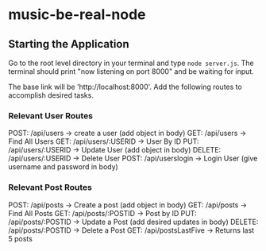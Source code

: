 # music-be-real-node



## Starting the Application
Go to the root level directory in your terminal and type `node server.js`. 
The terminal should print "now listening on port 8000" and be waiting for input.

The base link will be 'http://localhost:8000'. Add the following routes to accomplish desired tasks.


### Relevant User Routes
POST: /api/users -> create a user (add object in body)
GET: /api/users -> Find All Users
GET: /api/users/:USERID -> User By ID
PUT: /api/users/:USERID -> Update User (add object in body)
DELETE: /api/users/:USERID -> Delete User
POST: /api/userslogin -> Login User (give username and password in body)



### Relevant Post Routes
POST: /api/posts -> Create a post (add object in body)
GET: /api/posts -> Find All Posts
GET: /api/posts/:POSTID -> Post by ID
PUT: /api/posts/:POSTID -> Update a Post (add desired updates in body)
DELETE: /api/posts/:POSTID -> Delete a Post
GET: /api/postsLastFive -> Returns last 5 posts
